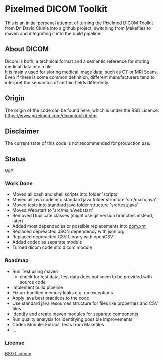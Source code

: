 # Pixelmed DICOM Toolkit

This is an initial personal attempt of turning the Pixelmed DICOM Toolkit from Dr. David Clunie into a github project, switching from Makefiles to maven and integrating it into the build pipeline.

## About DICOM

Dicom is both, a technical format and a semantic reference for storing medical data into a file. \
It is mainly used for storing medical image data, such as CT or MRI Scans. \
Even if there is some common definition, different manufacturers tend to interpret the semantics of certain fields differently.

## Origin

The origin of the code can be found here, which is under the BSD Licence:
https://www.pixelmed.com/dicomtoolkit.html

## Disclaimer

The current state of this code is not recommended for production use.

## Status

WiP

### Work Done

- Moved all bash and shell scripts into folder 'scripts'
- Moved all java code into standard java folder structure 'src/main/java'
- Moved tests into standard java folder structure 'src/test/java'
- Moved Webstart to 'src/main/webstart'
- Removed Duplicate classes (might use git version branches instead, later)
- Added most dependecies or possible replacements into [pom.xml](pom.xml)
- Replaced depreacted JSON dependency with json.org
- Replaced depreacted CSV Library with openCSV
- Added codec as separate module
- Turned dicom code into dicom module


### Roadmap

- Run Test using maven
    - check for test data, test data does not seem to be provided with source code
- Implement build pipeline
- Fix un-handled memory leaks e.g. on exceptions
- Apply java best practices to the code
- Use standard java resources structure for files like properties and CSV files
- Identify and create maven modules for separate components
- Run quality analysis for identifying possible improvements
- Codec Module: Extract Tests from Makefiles
- ...


### License

[BSD Licence](COPYRIGHT)